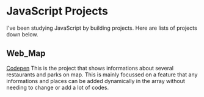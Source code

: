 # JavaScript Projects

I've been studying JavaScript by building projects.
Here are lists of projects down below.

## Web_Map

[Codepen](https://codepen.io/yelee/pen/yzpxgwr?editors=1111)
This is the project that shows informations about several restaurants and parks on map. This is mainly focussed on a feature that any informations and places can be added dynamically in the array without needing to change or add a lot of codes.
